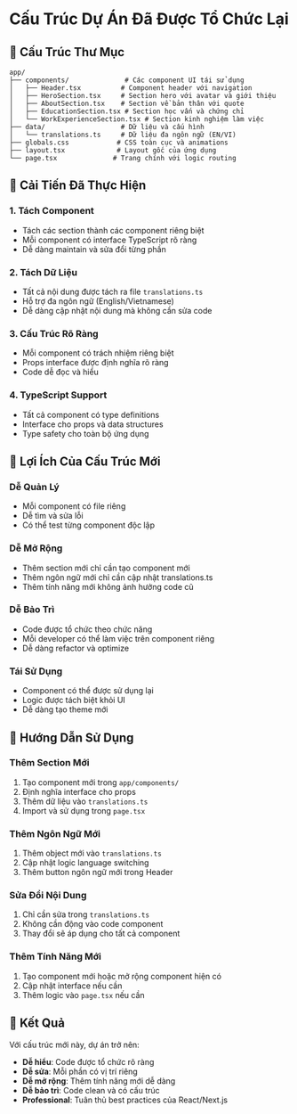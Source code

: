 # Cấu Trúc Dự Án Đã Được Tổ Chức Lại

## 📁 Cấu Trúc Thư Mục

```
app/
├── components/              # Các component UI tái sử dụng
│   ├── Header.tsx          # Component header với navigation
│   ├── HeroSection.tsx     # Section hero với avatar và giới thiệu
│   ├── AboutSection.tsx    # Section về bản thân với quote
│   ├── EducationSection.tsx # Section học vấn và chứng chỉ
│   └── WorkExperienceSection.tsx # Section kinh nghiệm làm việc
├── data/                   # Dữ liệu và cấu hình
│   └── translations.ts     # Dữ liệu đa ngôn ngữ (EN/VI)
├── globals.css            # CSS toàn cục và animations
├── layout.tsx             # Layout gốc của ứng dụng
└── page.tsx              # Trang chính với logic routing
```

## 🔧 Cải Tiến Đã Thực Hiện

### 1. **Tách Component**
- Tách các section thành các component riêng biệt
- Mỗi component có interface TypeScript rõ ràng
- Dễ dàng maintain và sửa đổi từng phần

### 2. **Tách Dữ Liệu**
- Tất cả nội dung được tách ra file `translations.ts`
- Hỗ trợ đa ngôn ngữ (English/Vietnamese)
- Dễ dàng cập nhật nội dung mà không cần sửa code

### 3. **Cấu Trúc Rõ Ràng**
- Mỗi component có trách nhiệm riêng biệt
- Props interface được định nghĩa rõ ràng
- Code dễ đọc và hiểu

### 4. **TypeScript Support**
- Tất cả component có type definitions
- Interface cho props và data structures
- Type safety cho toàn bộ ứng dụng

## 🚀 Lợi Ích Của Cấu Trúc Mới

### **Dễ Quản Lý**
- Mỗi component có file riêng
- Dễ tìm và sửa lỗi
- Có thể test từng component độc lập

### **Dễ Mở Rộng**
- Thêm section mới chỉ cần tạo component mới
- Thêm ngôn ngữ mới chỉ cần cập nhật translations.ts
- Thêm tính năng mới không ảnh hưởng code cũ

### **Dễ Bảo Trì**
- Code được tổ chức theo chức năng
- Mỗi developer có thể làm việc trên component riêng
- Dễ dàng refactor và optimize

### **Tái Sử Dụng**
- Component có thể được sử dụng lại
- Logic được tách biệt khỏi UI
- Dễ dàng tạo theme mới

## 📝 Hướng Dẫn Sử Dụng

### **Thêm Section Mới**
1. Tạo component mới trong `app/components/`
2. Định nghĩa interface cho props
3. Thêm dữ liệu vào `translations.ts`
4. Import và sử dụng trong `page.tsx`

### **Thêm Ngôn Ngữ Mới**
1. Thêm object mới vào `translations.ts`
2. Cập nhật logic language switching
3. Thêm button ngôn ngữ mới trong Header

### **Sửa Đổi Nội Dung**
1. Chỉ cần sửa trong `translations.ts`
2. Không cần động vào code component
3. Thay đổi sẽ áp dụng cho tất cả component

### **Thêm Tính Năng Mới**
1. Tạo component mới hoặc mở rộng component hiện có
2. Cập nhật interface nếu cần
3. Thêm logic vào `page.tsx` nếu cần

## 🎯 Kết Quả

Với cấu trúc mới này, dự án trở nên:
- **Dễ hiểu**: Code được tổ chức rõ ràng
- **Dễ sửa**: Mỗi phần có vị trí riêng
- **Dễ mở rộng**: Thêm tính năng mới dễ dàng
- **Dễ bảo trì**: Code clean và có cấu trúc
- **Professional**: Tuân thủ best practices của React/Next.js
